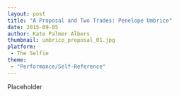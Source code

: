 ```yaml
---
layout: post
title: "A Proposal and Two Trades: Penelope Umbrico"
date: 2015-09-05
author: Kate Palmer Albers
thumbnail: umbrico_proposal_01.jpg
platform:
 - The Selfie
theme:
 - "Performance/Self-Reference"
---
```

Placeholder